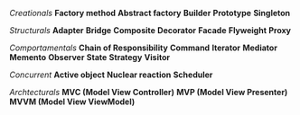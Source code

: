 *Creationals*
    **Factory method**
    **Abstract factory**
    **Builder**
    **Prototype**
    **Singleton**

*Structurals*
    **Adapter**
    **Bridge**
    **Composite**
    **Decorator**
    **Facade**
    **Flyweight**
    **Proxy**

*Comportamentals*
    **Chain of Responsibility**
    **Command**
    **Iterator**
    **Mediator**
    **Memento**
    **Observer**
    **State**
    **Strategy**
    **Visitor**

*Concurrent*
    **Active object**
    **Nuclear reaction**
    **Scheduler**

*Archtecturals*
    **MVC (Model View Controller)**
    **MVP (Model View Presenter)**
    **MVVM (Model View ViewModel)**
